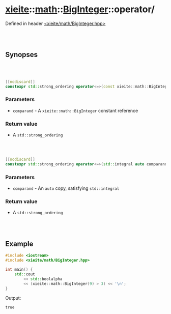 # [xieite](../../../README.md)::[math](../../math.md)::[BigInteger](../BigInteger.md)::operator/
Defined in header [<xieite/math/BigInteger.hpp>](../../../include/xieite/math/BigInteger.hpp)

<br/><br/>

## Synopses

<br/><br/>

```cpp
[[nodiscard]]
constexpr std::strong_ordering operator<=>(const xieite::math::BigInteger& comparand) const noexcept;
```
### Parameters
- `comparand` - A `xieite::math::BigInteger` constant reference
### Return value
- A `std::strong_ordering`

<br/><br/>

```cpp
[[nodiscard]]
constexpr std::strong_ordering operator<=>(std::integral auto comparand) const noexcept;
```
### Parameters
- `comparand` - An `auto` copy, satisfying `std::integral`
### Return value
- A `std::strong_ordering`

<br/><br/>

## Example
```cpp
#include <iostream>
#include <xieite/math/BigInteger.hpp>

int main() {
	std::cout
		<< std::boolalpha
		<< (xieite::math::BigInteger(9) > 3) << '\n';
}
```
Output:
```
true
```
